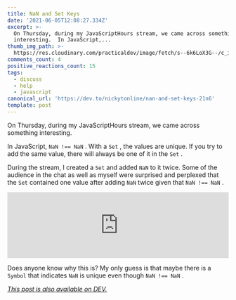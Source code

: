 ```yaml
---
title: NaN and Set Keys
date: '2021-06-05T12:08:27.334Z'
excerpt: >-
  On Thursday, during my JavaScriptHours stream, we came across something
  interesting.  In JavaScript,...
thumb_img_path: >-
  https://res.cloudinary.com/practicaldev/image/fetch/s--6k6LoX3G--/c_imagga_scale,f_auto,fl_progressive,h_420,q_auto,w_1000/https://dev-to-uploads.s3.amazonaws.com/uploads/articles/4jsgcriiqp4o7nbu8rmn.jpeg
comments_count: 4
positive_reactions_count: 15
tags:
  - discuss
  - help
  - javascript
canonical_url: 'https://dev.to/nickytonline/nan-and-set-keys-21n6'
template: post
---
```


On Thursday, during my JavaScriptHours stream, we came across something interesting.

In JavaScript,
`NaN !== NaN`
. With a
`Set`
, the values are unique. If you try to add the same value, there will always be one of it in the
`Set`
.

During the stream, I created a
`Set`
and added
`NaN`
to it twice. Some of the audience in the chat as well as myself were surprised and perplexed that the
`Set`
contained one value after adding
`NaN`
twice given that
`NaN !== NaN`
.

<iframe class="liquidTag" src="https://dev.to/embed/twitter?args=1400498933554683904" style="border: 0; width: 100%;"></iframe>

Does anyone know why this is? My only guess is that maybe there is a
`Symbol`
that indicates
`NaN`
is unique even though
`NaN !== NaN`
.

_[This post is also available on DEV.](https://dev.to/nickytonline/nan-and-set-keys-21n6)_

<script>
const parent = document.getElementsByTagName('head')[0];
const script = document.createElement('script');
script.type = 'text/javascript';
script.src = 'https://cdnjs.cloudflare.com/ajax/libs/iframe-resizer/4.1.1/iframeResizer.min.js';
script.charset = 'utf-8';
script.onload = function() {
    window.iFrameResize({}, '.liquidTag');
};
parent.appendChild(script);
</script>
